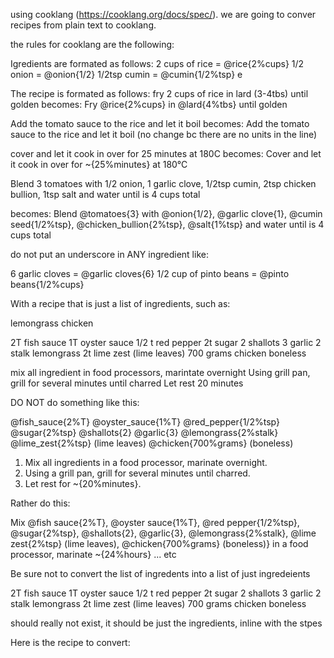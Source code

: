 using cooklang (https://cooklang.org/docs/spec/). we are going to conver recipes from plain text to cooklang.

the rules for cooklang are the following:

Igredients are formated as follows:
2 cups of rice = @rice{2%cups}
1/2 onion = @onion{1/2}
1/2tsp cumin = @cumin{1/2%tsp} e

The recipe is formated as follows:
fry 2 cups of rice in lard (3-4tbs) until golden
becomes:
Fry @rice{2%cups} in @lard{4%tbs} until golden

Add the tomato sauce to the rice and let it boil
becomes:
Add the tomato sauce to the rice and let it boil (no change bc there are no units in the line)

cover and let it cook in over for 25 minutes at 180C
becomes:
Cover and let it cook in over for ~{25%minutes} at 180°C

Blend 3 tomatoes with 1/2 onion, 1 garlic clove, 1/2tsp cumin, 2tsp chicken bullion, 1tsp salt and water until is 4 cups total

becomes:
Blend @tomatoes{3} with @onion{1/2}, @garlic clove{1}, @cumin seed{1/2%tsp}, @chicken_bullion{2%tsp}, @salt{1%tsp} and water until is 4 cups total

do not put an underscore in ANY ingredient like:

6 garlic cloves = @garlic cloves{6}
1/2 cup of pinto beans = @pinto beans{1/2%cups}

With a recipe that is just a list of ingredients, such as:

lemongrass chicken

2T fish sauce
1T oyster sauce
1/2 t red pepper
2t sugar
2 shallots
3 garlic
2 stalk lemongrass
2t lime zest (lime leaves)
700 grams chicken boneless

mix all ingredient in food processors, marintate overnight
Using grill pan, grill for several minutes until charred
Let rest 20 minutes

DO NOT do something like this:

@fish_sauce{2%T}
@oyster_sauce{1%T}
@red_pepper{1/2%tsp}
@sugar{2%tsp}
@shallots{2}
@garlic{3}
@lemongrass{2%stalk}
@lime_zest{2%tsp} (lime leaves)
@chicken{700%grams} (boneless)

1. Mix all ingredients in a food processor, marinate overnight.
2. Using a grill pan, grill for several minutes until charred.
3. Let rest for ~{20%minutes}.

Rather do this:

Mix @fish sauce{2%T}, @oyster sauce{1%T}, @red pepper{1/2%tsp}, @sugar{2%tsp}, @shallots{2}, @garlic{3}, @lemongrass{2%stalk}, @lime zest{2%tsp} (lime leaves), @chicken{700%grams} (boneless)} in a food processor, marinate ~{24%hours}
... etc

Be sure not to convert the list of ingredents into a list of just ingredeients

2T fish sauce
1T oyster sauce
1/2 t red pepper
2t sugar
2 shallots
3 garlic
2 stalk lemongrass
2t lime zest (lime leaves)
700 grams chicken boneless

should really not exist, it should be just the ingredients, inline with the stpes

Here is the recipe to convert:
